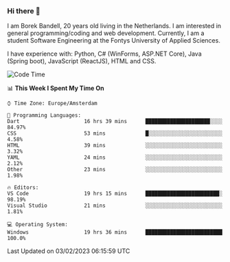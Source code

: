 ### Hi there 👋

I am Borek Bandell, 20 years old living in the Netherlands. I am interested in general programming/coding and web development. Currently, I am a student Software Engineering at the Fontys University of Applied Sciences.

I have experience with: Python, C# (WinForms, ASP.NET Core), Java (Spring boot), JavaScript (ReactJS), HTML and CSS.

<!--START_SECTION:waka-->
![Code Time](http://img.shields.io/badge/Code%20Time-372%20hrs%2056%20mins-blue)

📊 **This Week I Spent My Time On** 

```text
⌚︎ Time Zone: Europe/Amsterdam

💬 Programming Languages: 
Dart                     16 hrs 39 mins      █████████████████████░░░░   84.97% 
CSS                      53 mins             █░░░░░░░░░░░░░░░░░░░░░░░░   4.58% 
HTML                     39 mins             ░░░░░░░░░░░░░░░░░░░░░░░░░   3.32% 
YAML                     24 mins             ░░░░░░░░░░░░░░░░░░░░░░░░░   2.12% 
Other                    23 mins             ░░░░░░░░░░░░░░░░░░░░░░░░░   1.98%

🔥 Editors: 
VS Code                  19 hrs 15 mins      ████████████████████████░   98.19% 
Visual Studio            21 mins             ░░░░░░░░░░░░░░░░░░░░░░░░░   1.81%

💻 Operating System: 
Windows                  19 hrs 36 mins      █████████████████████████   100.0%

```


 Last Updated on 03/02/2023 06:15:59 UTC
<!--END_SECTION:waka-->

<!--**tcBorek2002/tcBorek2002** is a ✨ _special_ ✨ repository because its `README.md` (this file) appears on your GitHub profile.

Here are some ideas to get you started:

- 🔭 I’m currently working on ...
- 🌱 I’m currently learning ...
- 👯 I’m looking to collaborate on ...
- 🤔 I’m looking for help with ...
- 💬 Ask me about ...
- 📫 How to reach me: ...
- 😄 Pronouns: ...
- ⚡ Fun fact: ...
-->

